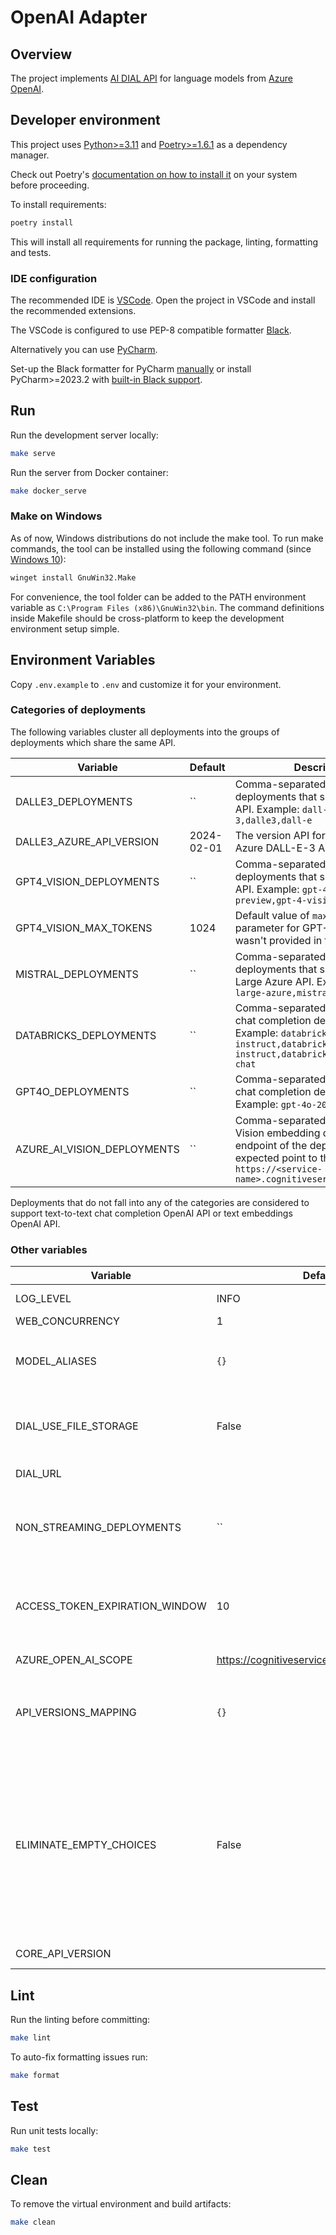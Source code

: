 # OpenAI Adapter

## Overview

The project implements [AI DIAL API](https://epam-rail.com/dial_api) for language models from [Azure OpenAI](https://learn.microsoft.com/en-us/azure/ai-services/openai/concepts/models).

## Developer environment

This project uses [Python>=3.11](https://www.python.org/downloads/) and [Poetry>=1.6.1](https://python-poetry.org/) as a dependency manager.

Check out Poetry's [documentation on how to install it](https://python-poetry.org/docs/#installation) on your system before proceeding.

To install requirements:

```sh
poetry install
```

This will install all requirements for running the package, linting, formatting and tests.

### IDE configuration

The recommended IDE is [VSCode](https://code.visualstudio.com/).
Open the project in VSCode and install the recommended extensions.

The VSCode is configured to use PEP-8 compatible formatter [Black](https://black.readthedocs.io/en/stable/index.html).

Alternatively you can use [PyCharm](https://www.jetbrains.com/pycharm/).

Set-up the Black formatter for PyCharm [manually](https://black.readthedocs.io/en/stable/integrations/editors.html#pycharm-intellij-idea) or
install PyCharm>=2023.2 with [built-in Black support](https://blog.jetbrains.com/pycharm/2023/07/2023-2/#black).

## Run

Run the development server locally:

```sh
make serve
```

Run the server from Docker container:

```sh
make docker_serve
```

### Make on Windows

As of now, Windows distributions do not include the make tool. To run make commands, the tool can be installed using
the following command (since [Windows 10](https://learn.microsoft.com/en-us/windows/package-manager/winget/)):

```sh
winget install GnuWin32.Make
```

For convenience, the tool folder can be added to the PATH environment variable as `C:\Program Files (x86)\GnuWin32\bin`.
The command definitions inside Makefile should be cross-platform to keep the development environment setup simple.

## Environment Variables

Copy `.env.example` to `.env` and customize it for your environment.

### Categories of deployments

The following variables cluster all deployments into the groups of deployments which share the same API.

|Variable|Default|Description|
|---|---|---|
|DALLE3_DEPLOYMENTS|``|Comma-separated list of deployments that support DALL-E 3 API. Example: `dall-e-3,dalle3,dall-e`|
|DALLE3_AZURE_API_VERSION|2024-02-01|The version API for requests to Azure DALL-E-3 API|
|GPT4_VISION_DEPLOYMENTS|``|Comma-separated list of deployments that support GPT-4V API. Example: `gpt-4-vision-preview,gpt-4-vision`|
|GPT4_VISION_MAX_TOKENS|1024|Default value of `max_tokens` parameter for GPT-4V when it wasn't provided in the request|
|MISTRAL_DEPLOYMENTS|``|Comma-separated list of deployments that support Mistral Large Azure API. Example: `mistral-large-azure,mistral-large`|
|DATABRICKS_DEPLOYMENTS|``|Comma-separated list of Databricks chat completion deployments. Example: `databricks-dbrx-instruct,databricks-mixtral-8x7b-instruct,databricks-llama-2-70b-chat`|
|GPT4O_DEPLOYMENTS|``|Comma-separated list of GPT-4o chat completion deployments. Example: `gpt-4o-2024-05-13`|
|AZURE_AI_VISION_DEPLOYMENTS|``|Comma-separated list of Azure AI Vision embedding deployments. The endpoint of the deployment is expected point to the Azure service: `https://<service-name>.cognitiveservices.azure.com/`|

Deployments that do not fall into any of the categories are considered to support text-to-text chat completion OpenAI API or text embeddings OpenAI API.

### Other variables

|Variable|Default|Description|
|---|---|---|
|LOG_LEVEL|INFO|Log level. Use DEBUG for dev purposes and INFO in prod|
|WEB_CONCURRENCY|1|Number of workers for the server|
|MODEL_ALIASES|`{}`|Mapping from the request deployment id to [model name of tiktoken](https://github.com/openai/tiktoken/blob/main/tiktoken/model.py). Required for the token calculation on the adapter side. Example: `{"my-gpt-deployment":"gpt-3.5-turbo-0301"}`|
|DIAL_USE_FILE_STORAGE|False|Save image model artifacts to DIAL File storage (DALL-E images are uploaded to the DIAL file storage and its base64 encodings are replaced with links to the storage)|
|DIAL_URL||URL of the core DIAL server (required when DIAL_USE_FILE_STORAGE=True)|
|NON_STREAMING_DEPLOYMENTS|``|Comma-separated list of deployments which do not support streaming. The adapter is going to emulate the streaming by calling the model and converting its response into a single-chunk stream. Example: `o1-mini`, `o1-preview`|
|ACCESS_TOKEN_EXPIRATION_WINDOW|10|The Azure access token is renewed this many seconds before its actual expiration time. The buffer ensures that the token does not expire in the middle of an operation due to processing time and potential network delays.|
|AZURE_OPEN_AI_SCOPE|https://cognitiveservices.azure.com/.default|Provided scope of access token to Azure OpenAI services|
|API_VERSIONS_MAPPING|`{}`|The mapping of versions API for requests to Azure OpenAI API. Example: `{"2023-03-15-preview": "2023-05-15", "": "2024-02-15-preview"}`. An empty key sets the default api version for the case when the user didn't pass it in the request|
|ELIMINATE_EMPTY_CHOICES|False|When enabled, the response stream is guaranteed to exclude chunks with an empty list of choices. This is useful when a DIAL client doesn't support such chunks. An empty list of choices can be generated by Azure OpenAI in at least two cases: (1) when the **Content filter** is not disabled, Azure includes [prompt filter results](https://learn.microsoft.com/en-us/azure/ai-services/openai/concepts/content-filter?tabs=warning%2Cuser-prompt%2Cpython-new#prompt-annotation-message) in the first chunk with an empty list of choices; (2) when `stream_options.include_usage` is enabled, the last chunk contains usage data and an empty list of choices. This variable replaces the deprecated `FIX_STREAMING_ISSUES_IN_NEW_API_VERSIONS` which served the same function.|
|CORE_API_VERSION||Supported value `0.6` to work with the old version of the DIAL File API|

## Lint

Run the linting before committing:

```sh
make lint
```

To auto-fix formatting issues run:

```sh
make format
```

## Test

Run unit tests locally:

```sh
make test
```

## Clean

To remove the virtual environment and build artifacts:

```sh
make clean
```
